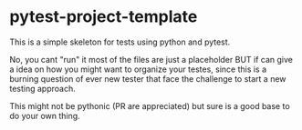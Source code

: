 # pytest-project-template
This is a simple skeleton for tests using python and pytest.

No, you cant "run" it most of the files are just a placeholder BUT if can give a idea on how you might want to organize
your testes, since this is a burning question of ever new tester that face the challenge to start a new testing approach.

This might not be pythonic (PR are appreciated) but sure is a good base to do your own thing. 
